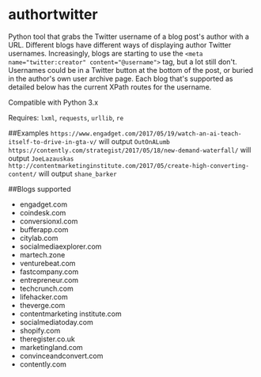 # authortwitter
Python tool that grabs the Twitter username of a blog post's author with a URL.
Different blogs have different ways of displaying author Twitter usernames. Increasingly, blogs are starting to use the `<meta name="twitter:creator" content="@username">` tag, but a lot still don't. Usernames could be in a Twitter button at the bottom of the post, or buried in the author's own user archive page. Each blog that's supported as detailed below has the current XPath routes for the username.

Compatible with Python 3.x

Requires:
`lxml`, `requests`, `urllib`, `re`

##Examples
`https://www.engadget.com/2017/05/19/watch-an-ai-teach-itself-to-drive-in-gta-v/` will output `OutOnALumb`
`https://contently.com/strategist/2017/05/18/new-demand-waterfall/` will output `JoeLazauskas`
`http://contentmarketinginstitute.com/2017/05/create-high-converting-content/` will output `shane_barker`

##Blogs supported
* engadget.com
* coindesk.com
* conversionxl.com
* bufferapp.com
* citylab.com
* socialmediaexplorer.com
* martech.zone
* venturebeat.com
* fastcompany.com
* entrepreneur.com
* techcrunch.com
* lifehacker.com
* theverge.com
* contentmarketing institute.com
* socialmediatoday.com
* shopify.com
* theregister.co.uk
* marketingland.com
* convinceandconvert.com
* contently.com
  
  
